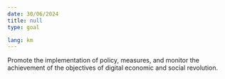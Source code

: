 ```yaml
---
date: 30/06/2024
title: null
type: goal

lang: km
---
```


Promote the implementation of policy, measures, and monitor the achievement of the objectives of digital economic and social revolution.
